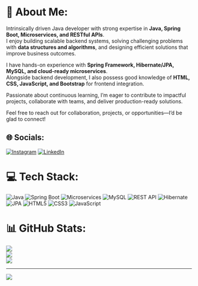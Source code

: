 # 💫 About Me:
Intrinsically driven Java developer with strong expertise in **Java, Spring Boot, Microservices, and RESTful APIs**.  
I enjoy building scalable backend systems, solving challenging problems with **data structures and algorithms**, and designing efficient solutions that improve business outcomes.  

I have hands-on experience with **Spring Framework, Hibernate/JPA, MySQL, and cloud-ready microservices**.  
Alongside backend development, I also possess good knowledge of **HTML, CSS, JavaScript, and Bootstrap** for frontend integration.  

Passionate about continuous learning, I’m eager to contribute to impactful projects, collaborate with teams, and deliver production-ready solutions.  

Feel free to reach out for collaboration, projects, or opportunities—I’d be glad to connect!  

## 🌐 Socials:
[![Instagram](https://img.shields.io/badge/Instagram-%23E4405F.svg?logo=Instagram&logoColor=white)](https://instagram.com/gangadhar.kr.9) 
[![LinkedIn](https://img.shields.io/badge/LinkedIn-%230077B5.svg?logo=linkedin&logoColor=white)](https://linkedin.com/in/gangadhar-pandit-9600581b6) 

# 💻 Tech Stack:
![Java](https://img.shields.io/badge/java-%23ED8B00.svg?style=for-the-badge&logo=openjdk&logoColor=white) 
![Spring Boot](https://img.shields.io/badge/springboot-%236DB33F.svg?style=for-the-badge&logo=springboot&logoColor=white) 
![Microservices](https://img.shields.io/badge/microservices-%2300ADD8.svg?style=for-the-badge&logo=cloud&logoColor=white) 
![MySQL](https://img.shields.io/badge/mysql-%2300f.svg?style=for-the-badge&logo=mysql&logoColor=white) 
![REST API](https://img.shields.io/badge/restapi-%23000000.svg?style=for-the-badge&logo=swagger&logoColor=white) 
![Hibernate](https://img.shields.io/badge/hibernate-%235A4E3F.svg?style=for-the-badge&logo=hibernate&logoColor=white) 
![JPA](https://img.shields.io/badge/jpa-%23E34F26.svg?style=for-the-badge&logo=java&logoColor=white) 
![HTML5](https://img.shields.io/badge/html5-%23E34F26.svg?style=for-the-badge&logo=html5&logoColor=white) 
![CSS3](https://img.shields.io/badge/css3-%231572B6.svg?style=for-the-badge&logo=css3&logoColor=white) 
![JavaScript](https://img.shields.io/badge/javascript-%23323330.svg?style=for-the-badge&logo=javascript&logoColor=%23F7DF1E)


# 📊 GitHub Stats:
![](https://github-readme-stats.vercel.app/api?username=gangadharkr&theme=dark&hide_border=false&include_all_commits=false&count_private=false)<br/>
![](https://github-readme-streak-stats.herokuapp.com/?user=gangadharkr&theme=dark&hide_border=false)<br/>
![](https://github-readme-stats.vercel.app/api/top-langs/?username=gangadharkr&theme=dark&hide_border=false&include_all_commits=false&count_private=false&layout=compact)

---
[![](https://visitcount.itsvg.in/api?id=gangadharkr&icon=0&color=0)](https://visitcount.itsvg.in)

<!-- Proudly created with GPRM ( https://gprm.itsvg.in ) -->
